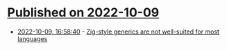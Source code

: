 # [Published on 2022-10-09](index.md)

* [2022-10-09, 16:58:40](https://lobste.rs/s/jktewn/zig_style_generics_are_not_well_suited_for) - [Zig-style generics are not well-suited for most languages](https://typesanitizer.com/blog/zig-generics.html)
